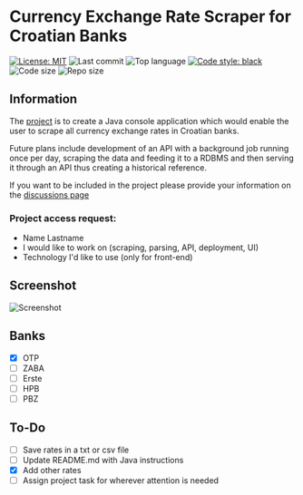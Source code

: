 # Currency Exchange Rate Scraper for Croatian Banks
[![License: MIT](https://img.shields.io/github/license/smamusa/exchange-rate-scraper)](https://github.com/smamusa/exchange-rate-scraper/blob/master/LICENSE.md) 
![Last commit](https://img.shields.io/github/last-commit/smamusa/exchange-rate-scraper)
![Top language](https://img.shields.io/github/languages/top/smamusa/exchange-rate-scraper)
[![Code style: black](https://img.shields.io/badge/code%20style-black-000000.svg)](https://github.com/psf/black)
![Code size](https://img.shields.io/github/languages/code-size/smamusa/exchange-rate-scraper)
![Repo size](https://img.shields.io/github/repo-size/smamusa/exchange-rate-scraper)

## Information
The [project](https://github.com/users/smamusa/projects/4/views/1) is to create a Java console application which would enable the user to scrape all currency exchange rates in Croatian banks.

Future plans include development of an API with a background job running once per day, scraping the data and feeding it to a RDBMS and then serving it through an API thus creating a historical reference. 

If you want to be included in the project please provide your information on the [discussions page](https://github.com/smamusa/exchange-rate-scraper/discussions/categories/project-access-requests)

### Project access request:
- Name Lastname
- I would like to work on (scraping, parsing, API, deployment, UI)
- Technology I'd like to use (only for front-end)

## Screenshot

![Screenshot](https://github.com/smamusa/exchange-rate-scraper/blob/55dde89d2063d789ce416e2c432b1294a55efcf1/Screenshot.png)

## Banks

- [x] OTP
- [ ] ZABA
- [ ] Erste
- [ ] HPB
- [ ] PBZ

## To-Do

- [ ] Save rates in a txt or csv file
- [ ] Update README.md with Java instructions
- [x] Add other rates
- [ ] Assign project task for wherever attention is needed
